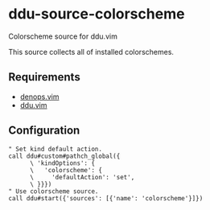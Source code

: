 # ddu-source-colorscheme

Colorscheme source for ddu.vim

This source collects all of installed colorschemes.

## Requirements

- [denops.vim](https://github.com/vim-denops/denops.vim)
- [ddu.vim](https://github.com/Shoguo/ddu.vim)

## Configuration

```vim
" Set kind default action.
call ddu#custom#pathch_global({
      \ 'kindOptions': {
      \   'colorscheme': {
      \     'defaultAction': 'set',
      \ }}})
" Use colorscheme source.
call ddu#start({'sources': [{'name': 'colorscheme'}]})
```
